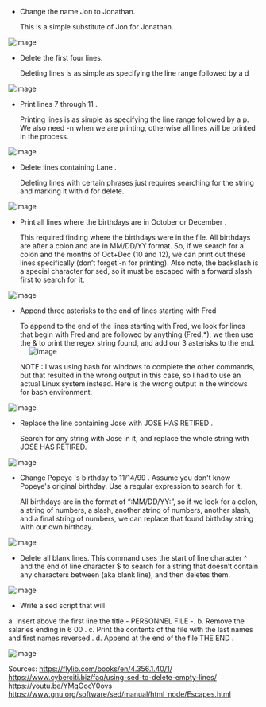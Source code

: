 - Change the name Jon to Jonathan.

	This is a simple substitute of Jon for Jonathan.
 
![image](https://user-images.githubusercontent.com/64757540/97745187-d97eb400-1abe-11eb-844f-05b5809a4e4a.png)

- Delete the first four lines.

	Deleting lines is as simple as specifying the line range followed by a d
 
![image](https://user-images.githubusercontent.com/64757540/97745205-e3a0b280-1abe-11eb-902f-e15d1108fe00.png)

- Print lines 7 through 11 .

	Printing lines is as simple as specifying the line range followed by a p. We also need -n when we are printing, otherwise all lines will be printed in the process.

![image](https://user-images.githubusercontent.com/64757540/97745229-ebf8ed80-1abe-11eb-8e58-ee64223af82c.png)

- Delete lines containing Lane .

	Deleting lines with certain phrases just requires searching for the string and marking it with d for delete.

![image](https://user-images.githubusercontent.com/64757540/97745252-f87d4600-1abe-11eb-9d5c-24a3b70c1103.png)

- Print all lines where the birthdays are in October or December .

	This required finding where the birthdays were in the file. All birthdays are after a colon and are in MM/DD/YY format. So, if we search for a colon and the months of Oct+Dec (10 and 12), we can print out these lines specifically (don’t forget -n for printing). Also note, the backslash is a special character for sed, so it must be escaped with a forward slash first to search for it. 

![image](https://user-images.githubusercontent.com/64757540/97745271-00d58100-1abf-11eb-8f5b-96de5fd4aca4.png)

- Append three asterisks to the end of lines starting with Fred

	To append to the end of the lines starting with Fred, we look for lines that begin with Fred and are followed by anything (Fred.*), we then use the & to print the regex string found, and add our 3 asterisks to the end.
  
![image](https://user-images.githubusercontent.com/64757540/97745296-0a5ee900-1abf-11eb-8d52-138271541413.png)

	NOTE : I was using bash for windows to complete the other commands, but that resulted in the wrong output in this case, so I had to use an actual Linux system instead. Here is the wrong output in the windows for bash environment.

![image](https://user-images.githubusercontent.com/64757540/97745310-10ed6080-1abf-11eb-8144-8e4403e6c796.png) 

- Replace the line containing Jose with JOSE HAS RETIRED .

	Search for any string with Jose in it, and replace the whole string with JOSE HAS RETIRED.
 
![image](https://user-images.githubusercontent.com/64757540/97745329-19459b80-1abf-11eb-8d85-af663e55ce01.png)

- Change Popeye 's birthday to 11/14/99 . Assume you don't know Popeye's original birthday. Use a regular expression to search for it.

	All birthdays are in the format of “:MM/DD/YY:”, so if we look for a colon, a string of numbers, a slash, another string of numbers, another slash, and a final string of numbers, we can replace that found birthday string with our own birthday.
 
![image](https://user-images.githubusercontent.com/64757540/97745349-206ca980-1abf-11eb-90cc-3136ce281379.png)

- Delete all blank lines.
	This command uses the start of line character ^ and the end of line character $ to search for a string that doesn’t contain any characters between (aka blank line), and then deletes them.

![image](https://user-images.githubusercontent.com/64757540/97745368-25315d80-1abf-11eb-8c91-1fe2a4028bbe.png)

- Write a sed script that will

a. Insert above the first line the title  - PERSONNEL FILE -.
b. Remove the salaries ending in  6 00 .
c. Print the contents of the file with the last names and first names reversed .
d. Append at the end of the file  THE END .
 
![image](https://user-images.githubusercontent.com/64757540/97745398-2f535c00-1abf-11eb-850f-cffbd728b301.png)

Sources:
https://flylib.com/books/en/4.356.1.40/1/
https://www.cyberciti.biz/faq/using-sed-to-delete-empty-lines/
https://youtu.be/YMqOocY0ovs
https://www.gnu.org/software/sed/manual/html_node/Escapes.html

